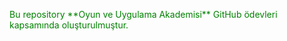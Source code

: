 <p style="color:green;">Bu repository **Oyun ve Uygulama Akademisi** GitHub ödevleri kapsamında oluşturulmuştur.</p>
